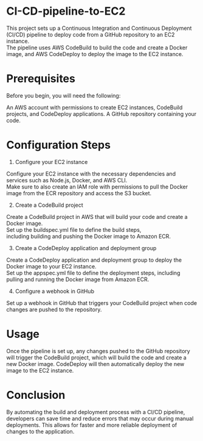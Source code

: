 # CI-CD-pipeline-to-EC2
This project sets up a Continuous Integration and Continuous Deployment (CI/CD) pipeline to deploy code from a GitHub repository to an EC2 instance. <br>The pipeline uses AWS CodeBuild to build the code and create a Docker image, and AWS CodeDeploy to deploy the image to the EC2 instance.
# Prerequisites
Before you begin, you will need the following:

An AWS account with permissions to create EC2 instances, CodeBuild projects, and CodeDeploy applications.
A GitHub repository containing your code.
# Configuration Steps
1. Configure your EC2 instance

 Configure your EC2 instance with the necessary dependencies and services such as Node.js, Docker, and AWS CLI.<br> Make sure to also create an IAM role with permissions to pull the Docker image from the ECR repository and access the S3 bucket.

2. Create a CodeBuild project

 Create a CodeBuild project in AWS that will build your code and create a Docker image.<br> Set up the buildspec.yml file to define the build steps,<br> including building and pushing the Docker image to Amazon ECR.

3. Create a CodeDeploy application and deployment group

 Create a CodeDeploy application and deployment group to deploy the Docker image to your EC2 instance.<br> Set up the appspec.yml file to define the deployment steps, including pulling and running the Docker image from Amazon ECR.

4. Configure a webhook in GitHub

 Set up a webhook in GitHub that triggers your CodeBuild project when code changes are pushed to the repository.

# Usage
Once the pipeline is set up, any changes pushed to the GitHub repository will trigger the CodeBuild project, which will build the code and create a new Docker image. CodeDeploy will then automatically deploy the new image to the EC2 instance.

# Conclusion
By automating the build and deployment process with a CI/CD pipeline, developers can save time and reduce errors that may occur during manual deployments. This allows for faster and more reliable deployment of changes to the application.
